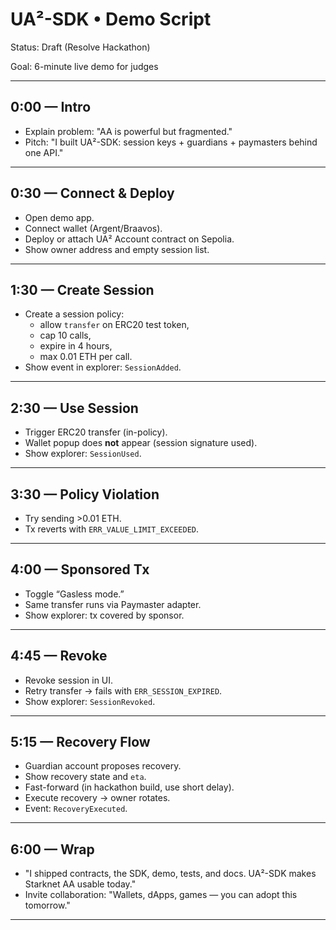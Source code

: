 # UA²-SDK • Demo Script
Status: Draft (Resolve Hackathon)

Goal: 6-minute live demo for judges

---

## 0:00 — Intro
- Explain problem: "AA is powerful but fragmented."
- Pitch: "I built UA²-SDK: session keys + guardians + paymasters behind one API."

---

## 0:30 — Connect & Deploy
- Open demo app.
- Connect wallet (Argent/Braavos).
- Deploy or attach UA² Account contract on Sepolia.
- Show owner address and empty session list.

---

## 1:30 — Create Session
- Create a session policy:
  - allow `transfer` on ERC20 test token,
  - cap 10 calls,
  - expire in 4 hours,
  - max 0.01 ETH per call.
- Show event in explorer: `SessionAdded`.

---

## 2:30 — Use Session
- Trigger ERC20 transfer (in-policy).
- Wallet popup does **not** appear (session signature used).
- Show explorer: `SessionUsed`.

---

## 3:30 — Policy Violation
- Try sending >0.01 ETH.
- Tx reverts with `ERR_VALUE_LIMIT_EXCEEDED`.

---

## 4:00 — Sponsored Tx
- Toggle “Gasless mode.”
- Same transfer runs via Paymaster adapter.
- Show explorer: tx covered by sponsor.

---

## 4:45 — Revoke
- Revoke session in UI.
- Retry transfer → fails with `ERR_SESSION_EXPIRED`.
- Show explorer: `SessionRevoked`.

---

## 5:15 — Recovery Flow
- Guardian account proposes recovery.
- Show recovery state and `eta`.
- Fast-forward (in hackathon build, use short delay).
- Execute recovery → owner rotates.
- Event: `RecoveryExecuted`.

---

## 6:00 — Wrap
- "I shipped contracts, the SDK, demo, tests, and docs. UA²-SDK makes Starknet AA usable today."
- Invite collaboration: "Wallets, dApps, games — you can adopt this tomorrow."

---
